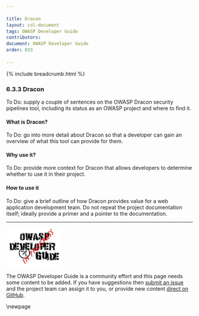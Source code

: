 ```yaml
---

title: Dracon
layout: col-document
tags: OWASP Developer Guide
contributors:
document: OWASP Developer Guide
order: 833

---
```


{% include breadcrumb.html %}

### 6.3.3 Dracon

To Do: supply a couple of sentences on the OWASP Dracon security pipelines tool,
including its status as an OWASP project and where to find it.

#### What is Dracon?

To Do: go into more detail about Dracon so that a developer
can gain an overview of what this tool can provide for them.

#### Why use it?

To Do: provide more context for Dracon that allows developers to determine whether to use it in their project.

#### How to use it

To Do: give a brief outline of how Dracon provides value for a web application development team.
Do not repeat the project documentation itself; ideally provide a primer and a pointer to the documentation.

----

![Developer Guide](../../assets/images/dg_wip.png "OWASP Developer Guide")

The OWASP Developer Guide is a community effort and this page needs some content to be added.
If you have suggestions then [submit an issue][issue080303] and the project team can assign it to you,
or provide new content [direct on GitHub][edit080303].

[issue080303]: https://github.com/OWASP/www-project-developer-guide/issues/new?labels=enhancement&template=request.md&title=Update:%2008-verification/03-frameworks/03-dracon
[edit080303]: https://github.com/OWASP/www-project-developer-guide/blob/main/draft/08-verification/03-frameworks/03-dracon.md

\newpage
